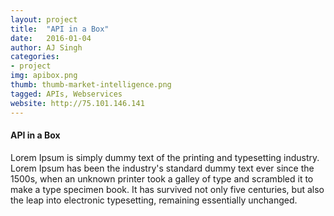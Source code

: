 ```yaml
---
layout: project
title:  "API in a Box"
date:   2016-01-04 
author: AJ Singh
categories:
- project
img: apibox.png
thumb: thumb-market-intelligence.png
tagged: APIs, Webservices
website: http://75.101.146.141
---
```

#### API in a Box
Lorem Ipsum is simply dummy text of the printing and typesetting industry. Lorem Ipsum has been the industry's standard dummy text ever since the 1500s, when an unknown printer took a galley of type and scrambled it to make a type specimen book. It has survived not only five centuries, but also the leap into electronic typesetting, remaining essentially unchanged.
